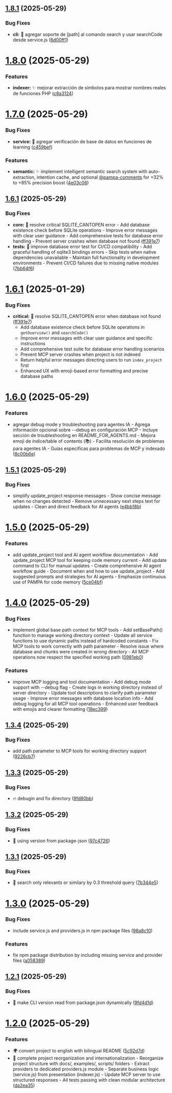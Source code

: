 ## [1.8.1](https://github.com/tecnomanu/pampa/compare/v1.8.0...v1.8.1) (2025-05-29)


### Bug Fixes

* **cli:** 🔧 agregar soporte de [path] al comando search y usar searchCode desde service.js ([6d00ff1](https://github.com/tecnomanu/pampa/commit/6d00ff1ac758eb2699940b8b3249f421ddd0a257))

# [1.8.0](https://github.com/tecnomanu/pampa/compare/v1.7.0...v1.8.0) (2025-05-29)


### Features

* **indexer:** ✨ mejorar extracción de símbolos para mostrar nombres reales de funciones PHP ([c8a3124](https://github.com/tecnomanu/pampa/commit/c8a3124d8d03fd7386ad2cc53f6019a639df5ff5))

# [1.7.0](https://github.com/tecnomanu/pampa/compare/v1.6.1...v1.7.0) (2025-05-29)


### Bug Fixes

* **service:** 🐛 agregar verificación de base de datos en funciones de learning ([c459bef](https://github.com/tecnomanu/pampa/commit/c459befafb707d6281dec96ae4a1f67a1fe159cf))


### Features

* **semantic:** ✨ implement intelligent semantic search system with auto-extraction, intention cache, and optional [@pampa-comments](https://github.com/pampa-comments) for +32% to +85% precision boost ([4e03c06](https://github.com/tecnomanu/pampa/commit/4e03c069bc9a0450820b07310731bbf462a7628c))

## [1.6.1](https://github.com/tecnomanu/pampa/compare/v1.6.0...v1.6.1) (2025-05-29)


### Bug Fixes

* **core:** 🐛 resolve critical SQLITE_CANTOPEN error - Add database existence check before SQLite operations - Improve error messages with clear user guidance - Add comprehensive tests for database error handling - Prevent server crashes when database not found ([ff391e7](https://github.com/tecnomanu/pampa/commit/ff391e7f3fd60c1e8fb8d2e794c7356fdfd5dba7))
* **tests:** 🧪 improve database error test for CI/CD compatibility - Add graceful handling of sqlite3 bindings errors - Skip tests when native dependencies unavailable - Maintain full functionality in development environments - Prevent CI/CD failures due to missing native modules ([7bb64f6](https://github.com/tecnomanu/pampa/commit/7bb64f6e81cc9c70605eaed1814f54057360cce8))

# [1.6.1](https://github.com/tecnomanu/pampa/compare/v1.6.0...v1.6.1) (2025-01-29)

### Bug Fixes

-   **critical:** 🐛 resolve SQLITE_CANTOPEN error when database not found ([ff391e7](https://github.com/tecnomanu/pampa/commit/ff391e7))
    -   Add database existence check before SQLite operations in `getOverview()` and `searchCode()`
    -   Improve error messages with clear user guidance and specific instructions
    -   Add comprehensive test suite for database error handling scenarios
    -   Prevent MCP server crashes when project is not indexed
    -   Return helpful error messages directing users to run `index_project` first
    -   Enhanced UX with emoji-based error formatting and precise database paths

# [1.6.0](https://github.com/tecnomanu/pampa/compare/v1.5.1...v1.6.0) (2025-05-29)

### Features

-   agregar debug mode y troubleshooting para agentes IA - Agrega información opcional sobre --debug en configuración MCP - Incluye sección de troubleshooting en README_FOR_AGENTS.md - Mejora emoji de índice/table of contents (📚) - Facilita resolución de problemas para agentes IA - Guías específicas para problemas de MCP y indexado ([8c00b6e](https://github.com/tecnomanu/pampa/commit/8c00b6ece1b2fd741bc70d155a621e7926b14013))

## [1.5.1](https://github.com/tecnomanu/pampa/compare/v1.5.0...v1.5.1) (2025-05-29)

### Bug Fixes

-   simplify update_project response messages - Show concise message when no changes detected - Remove unnecessary next steps text for updates - Clean and direct feedback for AI agents ([e4bb18b](https://github.com/tecnomanu/pampa/commit/e4bb18bdcb240beec2d9fbc0ebbee62b5d4abc5c))

# [1.5.0](https://github.com/tecnomanu/pampa/compare/v1.4.0...v1.5.0) (2025-05-29)

### Features

-   add update_project tool and AI agent workflow documentation - Add update_project MCP tool for keeping code memory current - Add update command to CLI for manual updates - Create comprehensive AI agent workflow guide - Document when and how to use update_project - Add suggested prompts and strategies for AI agents - Emphasize continuous use of PAMPA for code memory ([5ce04bf](https://github.com/tecnomanu/pampa/commit/5ce04bf78a56985d28cee15005b6904abe063102))

# [1.4.0](https://github.com/tecnomanu/pampa/compare/v1.3.4...v1.4.0) (2025-05-29)

### Bug Fixes

-   implement global base path context for MCP tools - Add setBasePath() function to manage working directory context - Update all service functions to use dynamic paths instead of hardcoded constants - Fix MCP tools to work correctly with path parameter - Resolve issue where database and chunks were created in wrong directory - All MCP operations now respect the specified working path ([0981eb0](https://github.com/tecnomanu/pampa/commit/0981eb0b183e69cca0652c735fdb7b129f812241))

### Features

-   improve MCP logging and tool documentation - Add debug mode support with --debug flag - Create logs in working directory instead of server directory - Update tool descriptions to clarify path parameter usage - Improve error messages with database location info - Add debug logging for all MCP tool operations - Enhanced user feedback with emojis and clearer formatting ([18ec399](https://github.com/tecnomanu/pampa/commit/18ec39938562e7727508b965a183a6856d3e3390))

## [1.3.4](https://github.com/tecnomanu/pampa/compare/v1.3.3...v1.3.4) (2025-05-29)

### Bug Fixes

-   add path parameter to MCP tools for working directory support ([9226cb7](https://github.com/tecnomanu/pampa/commit/9226cb73947d1b9a79ed62cca30e5a46f1e2f976))

## [1.3.3](https://github.com/tecnomanu/pampa/compare/v1.3.2...v1.3.3) (2025-05-29)

### Bug Fixes

-   :fire: debugin and fix directory ([9fd80bb](https://github.com/tecnomanu/pampa/commit/9fd80bb975f1433b3a79898315d8943755523bc8))

## [1.3.2](https://github.com/tecnomanu/pampa/compare/v1.3.1...v1.3.2) (2025-05-29)

### Bug Fixes

-   :bug: using version from package-json ([97c4726](https://github.com/tecnomanu/pampa/commit/97c4726b4c9abdbf6876760e16b1cc032480e9c3))

## [1.3.1](https://github.com/tecnomanu/pampa/compare/v1.3.0...v1.3.1) (2025-05-29)

### Bug Fixes

-   :bug: search only relevants or similary by 0.3 threshold query ([7b344e5](https://github.com/tecnomanu/pampa/commit/7b344e597e45703837e88ea105b48989cf079f8b))

# [1.3.0](https://github.com/tecnomanu/pampa/compare/v1.2.1...v1.3.0) (2025-05-29)

### Bug Fixes

-   include service.js and providers.js in npm package files ([98a8c10](https://github.com/tecnomanu/pampa/commit/98a8c105e00803ed0a640d5b4be6fb679d7146f4))

### Features

-   fix npm package distribution by including missing service and provider files ([a058389](https://github.com/tecnomanu/pampa/commit/a058389544518235eb126539513d4ed9ba598a9a))

## [1.2.1](https://github.com/tecnomanu/pampa/compare/v1.2.0...v1.2.1) (2025-05-29)

### Bug Fixes

-   🔧 make CLI version read from package.json dynamically ([9fd4d1d](https://github.com/tecnomanu/pampa/commit/9fd4d1d188e5c7dd191426678b30e8a893a917a4))

# [1.2.0](https://github.com/tecnomanu/pampa/compare/v1.1.0...v1.2.0) (2025-05-29)

### Features

-   🌍 convert project to english with bilingual README ([5c92d7d](https://github.com/tecnomanu/pampa/commit/5c92d7d13e91c29af800f765e90ebfd548c3f137))
-   🎉 complete project reorganization and internationalization - Reorganize project structure with docs/, examples/, scripts/ folders - Extract providers to dedicated providers.js module - Separate business logic (service.js) from presentation (indexer.js) - Update MCP server to use structured responses - All tests passing with clean modular architecture ([da2ea35](https://github.com/tecnomanu/pampa/commit/da2ea352e024a8c09550e304bdc38b3f9e0c80f9))
